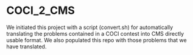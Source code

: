 # COCI_2_CMS

We initiated this project with a script (convert.sh) for automatically translating the problems contained in a COCI contest into CMS directly usable format.
We also populated this repo with those problems that we have translated. 

